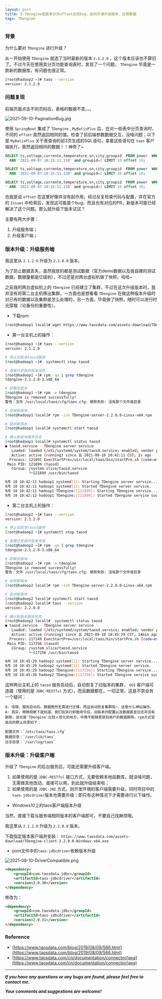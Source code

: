 ```yaml
---
layout: post
title: 9-TDengine低版本分页offset出现bug，如何平滑升级版本、迁移数据
tags: TDengine
---
```


### 背景

为什么要对 `TDengine` 进行升级？

从一开始使用 `TDengine` 就选了当时最新的版本 `2.1.2.0` ，这个版本应该也不算旧了。不过今天在使用其分页功能查询表时，发现了一个问题， `TDengine` 毕竟是一款新的数据库，有问题也很正常。

```bash
[root@hadoop2 ~]# taos --version
version: 2.1.2.0
```

### 问题复现

前端页面点击不同页码后，表格的数据不变。。。

![2021-09-10-PaginationBug.jpg](https://github.com/heartsuit/heartsuit.github.io/raw/master/pictures/2021-09-10-PaginationBug.jpg)

使用 `SpringBoot` 集成了 `TDengine` , `MyBatisPlus` 后，在对一些表中分页查询时，不同的 `offset` 竟然返回相同的值。检查了前后端参数数据交互，没啥问题；以下是 `MyBatisPlus` 关于表查询的前3页生成的SQL语句，拿着这些语句在 `taos` 客户端执行，竟然返回相同的数据！！神奇了~

```sql
SELECT ts,voltage,currente,temperature,sn,city,groupid  FROM power  WHERE sn = '1105' AND ts BETWEEN '2021-09-07 09:15:11.138
' AND '2021-09-07 10:15:11.138' and groupid=2 LIMIT 10 offset 10;

SELECT ts,voltage,currente,temperature,sn,city,groupid  FROM power  WHERE sn = '1105' AND ts BETWEEN '2021-09-07 09:15:11.138
' AND '2021-09-07 10:15:11.138' and groupid=2 LIMIT 10 offset 20;

SELECT ts,voltage,currente,temperature,sn,city,groupid  FROM power  WHERE sn = '1105' AND ts BETWEEN '2021-09-07 09:15:11.138
' AND '2021-09-07 10:15:11.138' and groupid=2 LIMIT 10 offset 30;
```

也就是说 `offset` 在这里好像并没有起作用，经过反复检查代码与配置，并在官方的 `Issues` 中检索后，发现这可能是个bug，而且也有对应的PR，新版本可能已经解决了这个问题。那么就升级下版本试试？

主要有两大步骤：
1. 升级服务端；
2. 升级客户端；

### 版本升级：升级服务端

我这里从 `2.1.2.0` 升级为 `2.2.0.0` 版本。

为了防止数据丢失，虽然我放的都是测试数据（官方demo数据以及我自建的测试数据，数据量都是亿级别），不过还是对两台虚拟机做了快照，哈哈~

之前我的两台虚拟机上的 `TDengine` 已经建立了集群，不过在这次升级版本时，我并没有将第二台主机移出集群，一方面也是想看看 `TDengine` 在做这种版本升级时对已有的数据以及集群是怎么处理的，另一方面，毕竟做了快照，随时可以进行时光穿梭（论备份的重要性）。

* 下载rpm

```bash
[root@hadoop1 local]# wget https://www.taosdata.com/assets-download/TDengine-server-2.2.0.0-Linux-x64.rpm
```

* 第一台主机上的操作：

```bash
[root@hadoop1 ~]# taos --version
version: 2.1.2.0

# 停止旧版本taosd服务
[root@hadoop1 ~]#  systemctl stop taosd

# 查看已安装的版本信息
[root@hadoop1 ~]# rpm -qa | grep tdengine
tdengine-2.1.2.0-3.x86_64

# 卸载旧版本
[root@hadoop1 ~]# rpm -e tdengine
TDengine is removed successfully!
警告：文件 /usr/local/taos/cfg/taos.cfg: 移除失败: 没有那个文件或目录

# 安装新版本
[root@hadoop1 local]# rpm -ivh TDengine-server-2.2.0.0-Linux-x64.rpm

# 启动新版本
[root@hadoop1 local]# systemctl start taosd

# 确认新版本服务状态
[root@hadoop1 local]# systemctl status taosd
● taosd.service - TDengine server service
   Loaded: loaded (/etc/systemd/system/taosd.service; enabled; vendor preset: disabled)
   Active: active (running) since 五 2021-09-10 10:42:11 CST; 1s ago
  Process: 121891 ExecStartPre=/usr/local/taos/bin/startPre.sh (code=exited, status=0/SUCCESS)
 Main PID: 121899 (taosd)
   CGroup: /system.slice/taosd.service
           └─121899 /usr/bin/taosd

9月 10 10:42:11 hadoop1 systemd[1]: Starting TDengine server service...
9月 10 10:42:11 hadoop1 systemd[1]: Started TDengine server service.
9月 10 10:42:11 hadoop1 TDengine:[121899]: Starting TDengine service...
9月 10 10:42:12 hadoop1 TDengine:[121899]: Started TDengine service successfully.
```

* 第二台主机上的操作：

```bash
[root@hadoop2 ~]# taos --version
version: 2.1.2.0

# 停止旧版本taosd服务
[root@hadoop2 ~]# systemctl stop taosd

# 查看已安装的版本信息
[root@hadoop2 ~]# rpm -qa | grep tdengine
tdengine-2.1.2.0-3.x86_64

# 卸载旧版本
[root@hadoop2 ~]# rpm -e tdengine
TDengine is removed successfully!
警告：文件 /usr/local/taos/cfg/taos.cfg: 移除失败: 没有那个文件或目录

# 安装新版本
[root@hadoop2 local]# rpm -ivh TDengine-server-2.2.0.0-Linux-x64.rpm

# 启动新版本
[root@hadoop2 local]# systemctl start taosd
[root@hadoop2 local]# taos --version
version: 2.2.0.0

# 确认新版本服务状态
[root@hadoop2 local]#  systemctl status taosd
● taosd.service - TDengine server service
   Loaded: loaded (/etc/systemd/system/taosd.service; enabled; vendor preset: disabled)
   Active: active (running) since 五 2021-09-10 10:45:29 CST; 14min ago
  Process: 117249 ExecStartPre=/usr/local/taos/bin/startPre.sh (code=exited, status=0/SUCCESS)
 Main PID: 117256 (taosd)
   CGroup: /system.slice/taosd.service
           └─117256 /usr/bin/taosd

9月 10 10:45:29 hadoop2 systemd[1]: Starting TDengine server service...
9月 10 10:45:29 hadoop2 systemd[1]: Started TDengine server service.
9月 10 10:45:29 hadoop2 TDengine:[117256]: Starting TDengine service...
9月 10 10:45:30 hadoop2 TDengine:[117256]: Started TDengine service successfully.
```

这样两台主机上的 `taosd` 服务启动后，自动恢复了旧版本的集群， `GUI` 客户端可连接（使用的是 `JDBC-RESTful` 方式），而且数据都在，一切正常。这是不禁会有一个疑问：

```
Q: 哇哦，服务启动后，数据竟然无需进行迁移，而且自动恢复集群啦~，这是什么神仙操作。
A: 其实，稍微观察下就知道，我们在执行卸载命令后，旧版本的配置以及数据甚至日志并没有删除，这也是`TDengine`比较人性化的地方，毕竟不能随意就将用户的数据删除。rpm方式安装后的默认目录如下：

配置文件：`/etc/taos/taos.cfg`
数据目录：`/var/lib/taos`
日志目录：`/var/log/taos`
```

### 版本升级：升级客户端

升级了 `TDengine` 的后台服务后，可能还需要升级客户端。

1. 如果使用的是 `JDBC-RESTful` 接口方式，无要依赖本地函数库，就没啥问题，无需做其他改动，直接可以用，到此就升级结束啦；
2. 如果使用的是 `JDBC-JNI` 方式，则开发环境的客户端需要升级，同时项目中的`taos-jdbcdriver`版本也需要升级；即只有这种情况下才需要进行以下操作。

* Windows10上的taos客户端版本升级

当然，直接下载与服务端相同版本的客户端即可，不要自己找麻烦哦。

我这里从 `2.1.2.0` 升级为 `2.2.0.0` 版本。

下载指定版本客户端并安装： `https://www.taosdata.com/assets-download/TDengine-client-2.2.0.0-Windows-x64.exe`

* pom文件中的`taos-jdbcdriver`依赖版本升级

![2021-09-10-DriverCompatible.png](https://github.com/heartsuit/heartsuit.github.io/raw/master/pictures/2021-09-10-DriverCompatible.png)

```xml
<dependency>
    <groupId>com.taosdata.jdbc</groupId>
    <artifactId>taos-jdbcdriver</artifactId>
    <version>2.0.30</version>
</dependency>
```

修改为：

```xml
<dependency>
    <groupId>com.taosdata.jdbc</groupId>
    <artifactId>taos-jdbcdriver</artifactId>
    <version>2.0.31</version>
</dependency>
```

### Reference

* [https://www.taosdata.com/blog/2019/08/09/566.html](https://www.taosdata.com/blog/2019/08/09/566.html)
* [https://www.taosdata.com/cn/documentation/connector/java](https://www.taosdata.com/cn/documentation/connector/java)

---

***If you have any questions or any bugs are found, please feel free to contact me.***

***Your comments and suggestions are welcome!***
